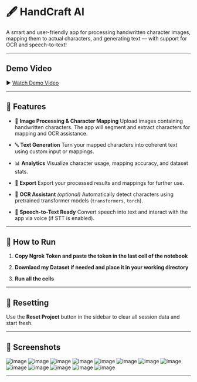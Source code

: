 # 🖋️ HandCraft AI

A smart and user-friendly app for processing handwritten character images, mapping them to actual characters, and generating text — with support for OCR and speech-to-text!

---

## Demo Video

▶️ [Watch Demo Video](https://drive.google.com/file/d/1AqycACku2iWFYDI0YlbygbOYBcsRLUud/view?usp=sharing)

---

## 🚀 Features

* 📸 **Image Processing & Character Mapping**
  Upload images containing handwritten characters. The app will segment and extract characters for mapping and OCR assistance.

* 🔤 **Text Generation**
  Turn your mapped characters into coherent text using custom input or mappings.

* 📊 **Analytics**
  Visualize character usage, mapping accuracy, and dataset stats.

* 📁 **Export**
  Export your processed results and mappings for further use.

* 🧠 **OCR Assistant** *(optional)*
  Automatically detect characters using pretrained transformer models (`transformers`, `torch`).

* 🎤 **Speech-to-Text Ready**
  Convert speech into text and interact with the app via voice (if STT is enabled).

---

## 🧰 How to Run

1. **Copy Ngrok Token and paste the token in the last cell of the notebook**

2. **Downlaod my Dataset if needed and place it in your working directory**

3. **Run all the cells**

---


## 🔁 Resetting

Use the **Reset Project** button in the sidebar to clear all session data and start fresh.

---

## 📸 Screenshots
![image](https://github.com/jonahprashanth/HandCraftAI/blob/main/Screenshots/1.png)
![image](https://github.com/jonahprashanth/HandCraftAI/blob/main/Screenshots/2.png)
![image](https://github.com/jonahprashanth/HandCraftAI/blob/main/Screenshots/3.png)
![image](https://github.com/jonahprashanth/HandCraftAI/blob/main/Screenshots/4.png)
![image](https://github.com/jonahprashanth/HandCraftAI/blob/main/Screenshots/5.png)
![image](https://github.com/jonahprashanth/HandCraftAI/blob/main/Screenshots/6.png)
![image](https://github.com/jonahprashanth/HandCraftAI/blob/main/Screenshots/7.png)
![image](https://github.com/jonahprashanth/HandCraftAI/blob/main/Screenshots/8.png)
![image](https://github.com/jonahprashanth/HandCraftAI/blob/main/Screenshots/9.png)
![image](https://github.com/jonahprashanth/HandCraftAI/blob/main/Screenshots/10.png)
![image](https://github.com/jonahprashanth/HandCraftAI/blob/main/Screenshots/11.png)
![image](https://github.com/jonahprashanth/HandCraftAI/blob/main/Screenshots/12.png)
![image](https://github.com/jonahprashanth/HandCraftAI/blob/main/Screenshots/12.png)

---
